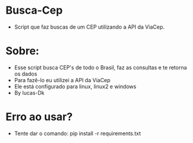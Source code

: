 # Busca-Cep
- Script que faz buscas de um CEP utilizando a API da ViaCep.

# Sobre:

- Esse script busca CEP's de todo o Brasil, faz as consultas e te retorna os dados
- Para fazê-lo eu utilizei a API da ViaCep
- Ele está configurado para linux, linux2 e windows
- By lucas-Dk

# Erro ao usar?
- Tente dar o comando: pip install -r requirements.txt
